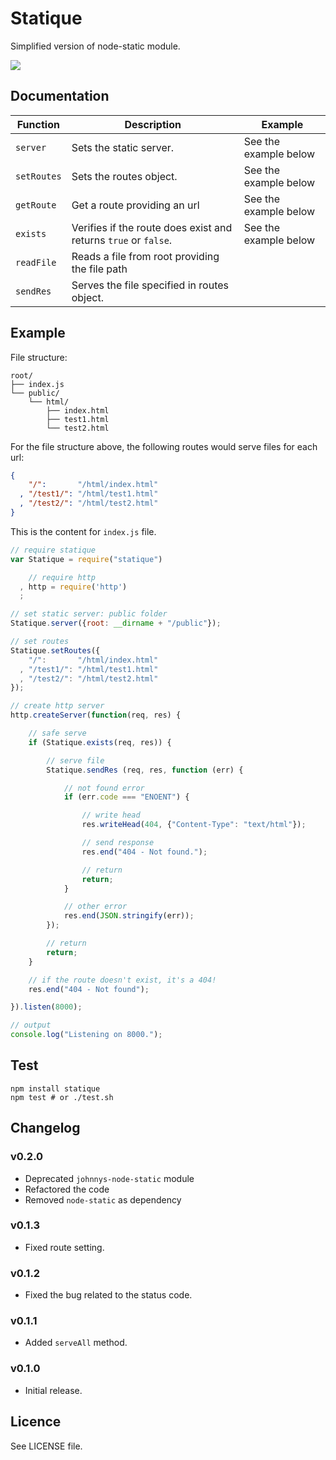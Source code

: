 Statique
========

Simplified version of node-static module.

![](https://nodei.co/npm/statique.png)

## Documentation

<table>
  <thead>
    <tr>
      <th>Function</th>
      <th>Description</th>
      <th>Example</th>
    </tr>
  </thead>
  <tbody>
    <tr>
      <td><code>server</code></td>
      <td>Sets the static server.</td>
      <td>See the example below</td>
    </tr>
    <tr>
      <td><code>setRoutes</code></td>
      <td>Sets the routes object.</td>
      <td>See the example below</td>
    </tr>
    <tr>
      <td><code>getRoute</code></td>
      <td>Get a route providing an url</td>
      <td>See the example below</td>
    </tr>
    <tr>
      <td><code>exists</code></td>
      <td>Verifies if the route does exist and returns <code>true</code> or <code>false</code>.</td>
      <td>See the example below</td>
    </tr>
    <tr>
      <td><code>readFile</code></td>
      <td>Reads a file from root providing the file path</td>
      <td></td>
    </tr>
    <tr>
      <td><code>sendRes</code></td>
      <td>Serves the file specified in routes object.</td>
      <td></td>
    </tr>
  </tbody>
</table>

## Example

File structure:
```
root/
├── index.js
└── public/
    └── html/
        ├── index.html
        ├── test1.html
        └── test2.html
```

For the file structure above, the following routes would serve files for each url:

```JSON
{
    "/":       "/html/index.html"
  , "/test1/": "/html/test1.html"
  , "/test2/": "/html/test2.html"
}
```

This is the content for `index.js` file.

```js
// require statique
var Statique = require("statique")

    // require http
  , http = require('http')
  ;

// set static server: public folder
Statique.server({root: __dirname + "/public"});

// set routes
Statique.setRoutes({
    "/":       "/html/index.html"
  , "/test1/": "/html/test1.html"
  , "/test2/": "/html/test2.html"
});

// create http server
http.createServer(function(req, res) {

    // safe serve
    if (Statique.exists(req, res)) {

        // serve file
        Statique.sendRes (req, res, function (err) {

            // not found error
            if (err.code === "ENOENT") {

                // write head
                res.writeHead(404, {"Content-Type": "text/html"});

                // send response
                res.end("404 - Not found.");

                // return
                return;
            }

            // other error
            res.end(JSON.stringify(err));
        });

        // return
        return;
    }

    // if the route doesn't exist, it's a 404!
    res.end("404 - Not found");

}).listen(8000);

// output
console.log("Listening on 8000.");
```

## Test

```
npm install statique
npm test # or ./test.sh
```

## Changelog

### v0.2.0
 - Deprecated `johnnys-node-static` module
 - Refactored the code
 - Removed `node-static` as dependency

### v0.1.3
 - Fixed route setting.

### v0.1.2
 - Fixed the bug related to the status code.

### v0.1.1
 - Added `serveAll` method.

### v0.1.0
 - Initial release.

## Licence
See LICENSE file.
